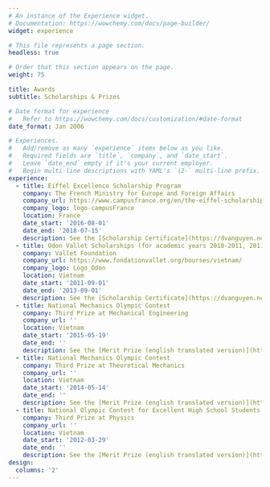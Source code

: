 ```yaml
---
# An instance of the Experience widget.
# Documentation: https://wowchemy.com/docs/page-builder/
widget: experience

# This file represents a page section.
headless: true

# Order that this section appears on the page.
weight: 75

title: Awards
subtitle: Scholarships & Prizes

# Date format for experience
#   Refer to https://wowchemy.com/docs/customization/#date-format
date_format: Jan 2006

# Experiences.
#   Add/remove as many `experience` items below as you like.
#   Required fields are `title`, `company`, and `date_start`.
#   Leave `date_end` empty if it's your current employer.
#   Begin multi-line descriptions with YAML's `|2-` multi-line prefix.
experience:
  - title: Eiffel Excellence Scholarship Program
    company: The French Ministry for Europe and Foreign Affairs
    company_url: https://www.campusfrance.org/en/the-eiffel-scholarship-program
    company_logo: logo-campusFrance
    location: France
    date_start: '2016-08-01'
    date_end: '2018-07-15'
    description: See the [Scholarship Certificate](https://dvanguyen.netlify.app/uploads/Bourse_EIFFEL.pdf)
  - title: Odon Vallet Scholarships (for academic years 2010-2011, 2011-2012, and 2012-2013)
    company: Vallet Foundation
    company_url: https://www.fondationvallet.org/bourses/vietnam/
    company_logo: Logo_Odon
    location: Vietnam
    date_start: '2011-09-01'
    date_end: '2013-09-01'
    description: See the [Scholarship Certificate](https://dvanguyen.netlify.app/uploads/OdonVallet.pdf)
  - title: National Mechanics Olympic Contest
    company: Third Prize at Mechanical Engineering
    company_url: ''
    location: Vietnam
    date_start: '2015-05-19'
    date_end: ''
    description: See the [Merit Prize (english translated version)](https://dvanguyen.netlify.app/uploads/National_Mechanics_Olympic_Contest_Year_2015.pdf)
  - title: National Mechanics Olympic Contest
    company: Third Prize at Theoretical Mechanics
    company_url: ''
    location: Vietnam
    date_start: '2014-05-14'
    date_end: ''
    description: See the [Merit Prize (english translated version)](https://dvanguyen.netlify.app/uploads/National_Mechanics_Olympic_Contest_Year_2014.pdf)
  - title: National Olympic Contest for Excellent High School Students
    company: Third Prize at Physics
    company_url: ''
    location: Vietnam
    date_start: '2012-03-29'
    date_end: ''
    description: See the [Merit Prize (english translated version)](https://dvanguyen.netlify.app/uploads/National_Contest_for_Excellent_Student_at_High_Schools_Year_2012.pdf)
design:
  columns: '2'
---
```

